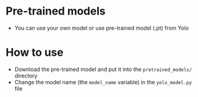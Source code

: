 # Pre-trained models

-   You can use your own model or use pre-trained model (.pt) from Yolo

# How to use

-   Download the pre-trained model and put it into the `pretrained_models/` directory
-   Change the model name (the `model_name` variable) in the `yolo_model.py` file
